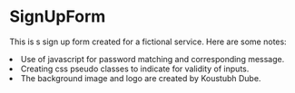 # SignUpForm
<p> This is s sign up form created for a fictional service.
  Here are some notes:
  <li> Use of javascript for password matching and corresponding message.</li>
  <li> Creating css pseudo classes to indicate for validity of inputs. </li>
  <li> The background image and logo are created by Koustubh Dube.</li>
